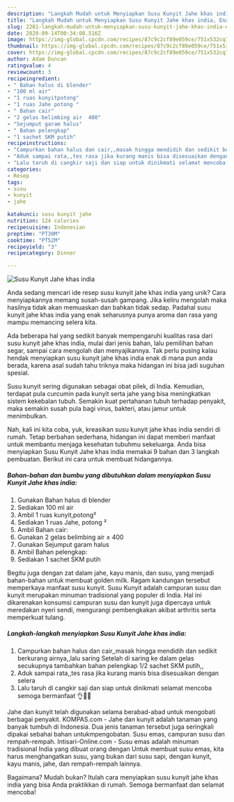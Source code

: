 ```yaml
---
description: "Langkah Mudah untuk Menyiapkan Susu Kunyit Jahe khas india, Enak"
title: "Langkah Mudah untuk Menyiapkan Susu Kunyit Jahe khas india, Enak"
slug: 2281-langkah-mudah-untuk-menyiapkan-susu-kunyit-jahe-khas-india-enak
date: 2020-09-14T00:34:08.516Z
image: https://img-global.cpcdn.com/recipes/87c9c2cf89e059ce/751x532cq70/susu-kunyit-jahe-khas-india-foto-resep-utama.jpg
thumbnail: https://img-global.cpcdn.com/recipes/87c9c2cf89e059ce/751x532cq70/susu-kunyit-jahe-khas-india-foto-resep-utama.jpg
cover: https://img-global.cpcdn.com/recipes/87c9c2cf89e059ce/751x532cq70/susu-kunyit-jahe-khas-india-foto-resep-utama.jpg
author: Adam Duncan
ratingvalue: 4
reviewcount: 3
recipeingredient:
- " Bahan halus di blender"
- "100 ml air"
- "1 ruas kunyitpotong"
- "1 ruas Jahe potong "
- " Bahan cair"
- "2 gelas belimbing air  400"
- "Sejumput garam halus"
- " Bahan pelengkap"
- "1 sachet SKM putih"
recipeinstructions:
- "Campurkan bahan halus dan cair,,masak hingga mendidih dan sedikit berkurang airnya,,lalu saring Setelah di saring ke dalam gelas secukupnya tambahkan bahan pelengkap 1/2 sachet SKM putih,,"
- "Aduk sampai rata,,tes rasa jika kurang manis bisa disesuaikan dengan selera"
- "Lalu taruh di cangkir saji dan siap untuk dinikmati selamat mencoba semoga bermanfaat 👌🙏😊"
categories:
- Resep
tags:
- susu
- kunyit
- jahe

katakunci: susu kunyit jahe 
nutrition: 124 calories
recipecuisine: Indonesian
preptime: "PT30M"
cooktime: "PT52M"
recipeyield: "3"
recipecategory: Dinner

---
```



![Susu Kunyit Jahe khas india](https://img-global.cpcdn.com/recipes/87c9c2cf89e059ce/751x532cq70/susu-kunyit-jahe-khas-india-foto-resep-utama.jpg)

Anda sedang mencari ide resep susu kunyit jahe khas india yang unik? Cara menyiapkannya memang susah-susah gampang. Jika keliru mengolah maka hasilnya tidak akan memuaskan dan bahkan tidak sedap. Padahal susu kunyit jahe khas india yang enak seharusnya punya aroma dan rasa yang mampu memancing selera kita.

Ada beberapa hal yang sedikit banyak mempengaruhi kualitas rasa dari susu kunyit jahe khas india, mulai dari jenis bahan, lalu pemilihan bahan segar, sampai cara mengolah dan menyajikannya. Tak perlu pusing kalau hendak menyiapkan susu kunyit jahe khas india enak di mana pun anda berada, karena asal sudah tahu triknya maka hidangan ini bisa jadi suguhan spesial.

Susu kunyit sering digunakan sebagai obat pilek, di India. Kemudian, terdapat pula curcumin pada kunyit serta jahe yang bisa meningkatkan sistem kekebalan tubuh. Semakin kuat pertahanan tubuh terhadap penyakit, maka semakin susah pula bagi virus, bakteri, atau jamur untuk menimbulkan.


Nah, kali ini kita coba, yuk, kreasikan susu kunyit jahe khas india sendiri di rumah. Tetap berbahan sederhana, hidangan ini dapat memberi manfaat untuk membantu menjaga kesehatan tubuhmu sekeluarga. Anda bisa menyiapkan Susu Kunyit Jahe khas india memakai 9 bahan dan 3 langkah pembuatan. Berikut ini cara untuk membuat hidangannya.

<!--inarticleads1-->

##### Bahan-bahan dan bumbu yang dibutuhkan dalam menyiapkan Susu Kunyit Jahe khas india:

1. Gunakan  Bahan halus di blender
1. Sediakan 100 ml air
1. Ambil 1 ruas kunyit,potong²
1. Sediakan 1 ruas Jahe, potong ²
1. Ambil  Bahan cair:
1. Gunakan 2 gelas belimbing air ± 400
1. Gunakan Sejumput garam halus
1. Ambil  Bahan pelengkap:
1. Sediakan 1 sachet SKM putih


Begitu juga dengan zat dalam jahe, kayu manis, dan susu, yang menjadi bahan-bahan untuk membuat golden milk. Ragam kandungan tersebut memperkaya manfaat susu kunyit. Susu Kunyit adalah campuran susu dan kunyit merupakan minuman tradisional yang populer di India. Hal ini dikarenakan konsumsi campuran susu dan kunyit juga dipercaya untuk meredakan nyeri sendi, mengurangi pembengkakan akibat arthritis serta memperkuat tulang. 

<!--inarticleads2-->

##### Langkah-langkah menyiapkan Susu Kunyit Jahe khas india:

1. Campurkan bahan halus dan cair,,masak hingga mendidih dan sedikit berkurang airnya,,lalu saring Setelah di saring ke dalam gelas secukupnya tambahkan bahan pelengkap 1/2 sachet SKM putih,,
1. Aduk sampai rata,,tes rasa jika kurang manis bisa disesuaikan dengan selera
1. Lalu taruh di cangkir saji dan siap untuk dinikmati selamat mencoba semoga bermanfaat 👌🙏😊


Jahe dan kunyit telah digunakan selama berabad-abad untuk mengobati berbagai penyakit. KOMPAS.com - Jahe dan kunyit adalah tanaman yang banyak tumbuh di Indonesia. Dua jenis tanaman tersebut juga seringkali dipakai sebahai bahan untukmpengobatan. Susu emas, campuran susu dan rempah-rempah. Intisari-Online.com - Susu emas adalah minuman tradisional India yang dibuat orang dengan Untuk membuat susu emas, kita harus menghangatkan susu, yang bukan dari susu sapi, dengan kunyit, kayu manis, jahe, dan rempah-rempah lainnya. 

Bagaimana? Mudah bukan? Itulah cara menyiapkan susu kunyit jahe khas india yang bisa Anda praktikkan di rumah. Semoga bermanfaat dan selamat mencoba!
